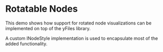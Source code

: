 # Rotatable Nodes
  

 This demo shows how support for rotated node visualizations can be implemented on top of the yFiles library.   

 A custom INodeStyle implementation is used to encapsulate most of the added functionality.   